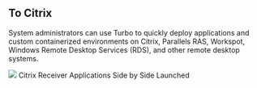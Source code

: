 ## To Citrix

System administrators can use Turbo to quickly deploy applications and custom containerized environments on Citrix, Parallels RAS, Workspot, Windows Remote Desktop Services (RDS), and other remote desktop systems.

![](/docs/deploying/to_citrix/citrix1.png)
Citrix Receiver Applications Side by Side Launched

